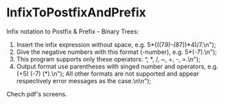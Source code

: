 # InfixToPostfixAndPrefix
Infix notation to Postfix &amp; Prefix - Binary Trees:
1) Insert the infix expression without space, e.g. 5*(((7*9)-(8*7))*4)/7.\n");
2) Give the negative numbers with this format (-number), e.g. 5*(-7).\n");
3) This program supports only these operators: ^, *, /, ~, +, -, =.\n");
4) Output format use parentheses with singed number and operators, e.g. (+5) (-7) (*).\n");
All other formats are not supported and appear respectively error messages as the case.\n\n");

Chech pdf's screens.
